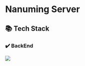 # Nanuming Server

## 📚 Tech Stack

### ✔️ BackEnd


<img src="https://img.shields.io/badge/java 17-007396?style=for-the-badge&logo=openjdk&logoColor=white">